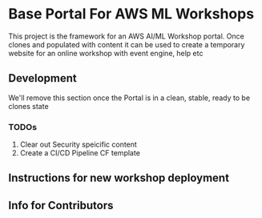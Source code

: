 # Base Portal For AWS ML Workshops

This project is the framework for an AWS AI/ML Workshop portal. Once clones and populated with content it can be used to create a temporary website for an online workshop with event engine, help etc

## Development

We'll remove this section once the Portal is in a clean, stable, ready to be clones state

### TODOs
1. Clear out Security speicific content
1. Create a CI/CD Pipeline CF template

## Instructions for new workshop deployment


## Info for Contributors